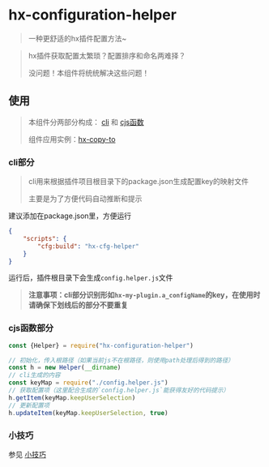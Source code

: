# hx-configuration-helper

> 一种更舒适的hx插件配置方法~

>
> hx插件获取配置太繁琐？配置排序和命名两难择？
>
> 没问题！本组件将统统解决这些问题！

## 使用

> 本组件分两部分构成： [cli](#cli部分) 和 [cjs函数](#cjs函数部分)
> 
> 组件应用实例：[hx-copy-to](https://github.com/noah227/hx-copy-to)

### cli部分

> cli用来根据插件项目根目录下的package.json生成配置key的映射文件
>
> 主要是为了方便代码自动推断和提示

建议添加在package.json里，方便运行

```json
{
    "scripts": {
        "cfg:build": "hx-cfg-helper"
    }
}
```

运行后，插件根目录下会生成`config.helper.js`文件

> **注意事项：cli部分识别形如`hx-my-plugin.a_configName`的key，在使用时请确保下划线后的部分不要重复**

### cjs函数部分

```js
const {Helper} = require("hx-configuration-helper")

// 初始化，传入根路径（如果当前js不在根路径，则使用path处理后得到的路径）
const h = new Helper(__dirname)
// cli生成的内容
const keyMap = require("./config.helper.js")
// 获取配置项（这里配合生成的`config.helper.js`能获得友好的代码提示）
h.getItem(keyMap.keepUserSelection)
// 更新配置项
h.updateItem(keyMap.keepUserSelection, true)
```

### 小技巧

参见 [小技巧](./skill.md) 


